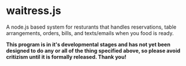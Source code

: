 waitress.js
============

A node.js based system for resturants that handles reservations, table arrangements, orders, bills, and texts/emails when you food is ready.

**This program is in it's developmental stages and has not yet been designed to do any or all of the thing specified above, so please avoid critizism until it is formally released. Thank you!**
